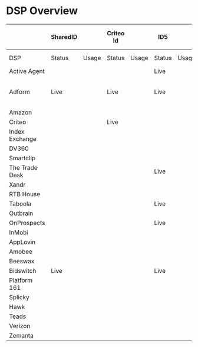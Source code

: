 # DSP Overview #


|                   | SharedID      |                | Criteo Id      |                | ID5            |                    | PPID           |                   | Panorama Id   |                    | Liveramp Id   |                        | netId  |                           | EUID           |                       | Utiq           |                          | Proprietary Publisher Ids |                                         |
| ----------------- |  ------------ |  ------------- |  ------------- |  ------------- |  ------------- |  ----------------- |  ------------- |  ---------------- |  ------------ |  ----------------- | ------------- | ---------------------- |--------| ------------------------- | -------------- | --------------------- | -------------- | ------------------------ | ------------------------- | --------------------------------------- |
|  DSP              | Status        | Usage          | Status         | Usage          | Status         | Usage              | Status         | Usage             | Status        | Usage              | Status        | Usage                  | Status | Usage                     | Status         | Usage                 | Status         | Usage                    | Status                    | Usage & Description                     |                            |
| Active Agent      |               |                |                |                | Live           |                    |                |                   |               |                    |               |                        | Live   |                           |                |                       |                |                          |                           |                                         |
| Adform            | Live          |                | Live           |                | Live           |                    |                |                   | Live          |                    | Live          |                        | Live   |                           | Live           |                       | Live           |                          | Live                      | Supports any id that is sent in oRTB    |
| Amazon            |               |                |                |                |                |                    |                |                   |               |                    |               |                        |        |                           |                |                       |                |                          |                           |                                         |
| Criteo            |               |                | Live           |                |                |                    |                |                   |               |                    | Live          |                        |        |                           |                |                       |                |                          |                           |                                         |
| Index Exchange    |               |                |                |                |                |                    |                |                   |               |                    | Live          |                        |        |                           | Live           |                       |                |                          |                           |                                         |
| DV360             |               |                |                |                |                |                    | Live           |                   |               |                    |               |                        |        |                           |                |                       |                |                          |                           |                                         |
| Smartclip         |               |                |                |                |                |                    |                |                   |               |                    |               |                        |        |                           |                |                       |                |                          |                           |                                         |
| The Trade Desk    |               |                |                |                | Live           |                    |                |                   |               |                    |               |                        | Live   |                           | Live           |                       |                |                          |                           |                                         |
| Xandr             |               |                |                |                |                |                    |                |                   |               |                    | Live          |                        | Live   |                           | Live           |                       |                |                          |                           |                                         |
| RTB House         |               |                |                |                |                |                    |                |                   |               |                    | Live          |                        | Live   |                           |                |                       |                |                          |                           |                                         |
| Taboola           |               |                |                |                | Live           |                    |                |                   | Live          |                    |               |                        |        |                           |                |                       |                |                          |                           |                                         |
| Outbrain          |               |                |                |                |                |                    |                |                   |               |                    |               |                        |        |                           |                |                       |                |                          |                           |                                         |
| OnProspects       |               |                |                |                | Live           |                    |                |                   |               |                    | Live          |                        |        |                           | Live           |                       |                |                          |                           |                                         |
| InMobi            |               |                |                |                |                |                    |                |                   |               |                    |               |                        |        |                           |                |                       |                |                          |                           |                                         |
| AppLovin          |               |                |                |                |                |                    |                |                   |               |                    |               |                        |        |                           |                |                       |                |                          |                           |                                         |
| Amobee            |               |                |                |                |                |                    |                |                   |               |                    |               |                        |        |                           |                |                       |                |                          |                           |                                         |
| Beeswax           |               |                |                |                |                |                    |                |                   |               |                    |               |                        |        |                           |                |                       |                |                          |                           |                                         |
| Bidswitch         | Live          |                |                |                | Live           |                    |                |                   |               |                    | Live          |                        |        |                           | Live           |                       |                |                          |                           |                                         |
| Platform 161      |               |                |                |                |                |                    |                |                   |               |                    | Live          |                        |        |                           |                |                       |                |                          |                           |                                         |
| Splicky           |               |                |                |                |                |                    |                |                   |               |                    |               |                        |        |                           |                |                       |                |                          |                           |                                         |
| Hawk              |               |                |                |                |                |                    |                |                   |               |                    | Live          |                        |        |                           |                |                       |                |                          |                           |                                         |
| Teads             |               |                |                |                |                |                    |                |                   |               |                    |               |                        |        |                           |                |                       |                |                          |                           |                                         |
| Verizon           |               |                |                |                |                |                    |                |                   |               |                    |               |                        |        |                           |                |                       |                |                          |                           |                                         |
| Zemanta           |               |                |                |                |                |                    |                |                   |               |                    |               |                        |        |                           |                |                       |                |                          |                           |                                         |
